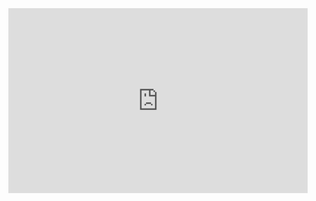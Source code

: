 
<iframe width="600" height="371" seamless frameborder="0" scrolling="no" src="https://docs.google.com/spreadsheets/d/e/2PACX-1vRoqmXw5cFD6eyYxuEyWS_qaHJ29ZEmK5IUDpINzizrv7UOwQ8y7ZhpPIN-awgq0Q2GK5amEqQDEy-F/pubchart?oid=1440999766&amp;format=interactive"></iframe>
